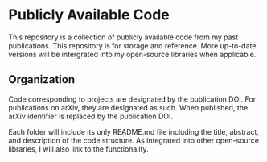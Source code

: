 # Publicly Available Code

This repository is a collection of publicly available code from my past publications. This repository is for 
storage and reference. More up-to-date versions will be intergrated into my open-source libraries when applicable.

## Organization

Code corresponding to projects are designated by the publication DOI. For publications on arXiv, they are designated 
as such. When published, the arXiv identifier is replaced by the publication DOI.

Each folder will include its only README.md file including the title, abstract, and description of the code structure. 
As integrated into other open-source libraries, I will also link to the functionality.
